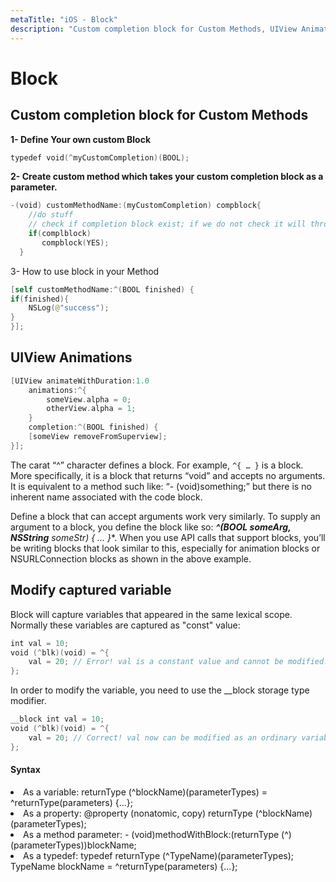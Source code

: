 ```yaml
---
metaTitle: "iOS - Block"
description: "Custom completion block for Custom Methods, UIView Animations, Modify captured variable"
---
```


# Block




## Custom completion block for Custom Methods


**1- Define Your own custom Block**

```swift
typedef void(^myCustomCompletion)(BOOL);

```

**2- Create custom method which takes your custom completion block as a parameter.**

```swift
-(void) customMethodName:(myCustomCompletion) compblock{
    //do stuff
    // check if completion block exist; if we do not check it will throw an exception
    if(complblock)
       compblock(YES);
  }

```

3- How to use block in your Method

```swift
[self customMethodName:^(BOOL finished) {
if(finished){
    NSLog(@"success");
}
}];

```



## UIView Animations


```swift
[UIView animateWithDuration:1.0
    animations:^{
        someView.alpha = 0;
        otherView.alpha = 1;
    }
    completion:^(BOOL finished) {
    [someView removeFromSuperview];
}];

```

The carat “^” character defines a block. For example, `^{ … }` is a block. More specifically, it is a block that returns “void” and accepts no arguments. It is equivalent to a method such like: “- (void)something;” but there is no inherent name associated with the code block.

Define a block that can accept arguments work very similarly. To supply an argument to a block, you define the block like so: **<em>^(BOOL someArg, NSString** someStr) { … }</em>*. When you use API calls that support blocks, you’ll be writing blocks that look similar to this, especially for animation blocks or NSURLConnection blocks as shown in the above example.



## Modify captured variable


Block will capture variables that appeared in the same lexical scope. Normally these variables are captured as "const" value:

```swift
int val = 10;
void (^blk)(void) = ^{
    val = 20; // Error! val is a constant value and cannot be modified!
};

```

In order to modify the variable, you need to use the __block storage type modifier.

```swift
__block int val = 10;
void (^blk)(void) = ^{
    val = 20; // Correct! val now can be modified as an ordinary variable.
};

```



#### Syntax


<li>
As a variable:
returnType (^blockName)(parameterTypes) = ^returnType(parameters) {...};
</li>
<li>
As a property:
@property (nonatomic, copy) returnType (^blockName)(parameterTypes);
</li>
<li>
As a method parameter:
- (void)methodWithBlock:(returnType (^)(parameterTypes))blockName;
</li>
<li>
As a typedef:
typedef returnType (^TypeName)(parameterTypes);
TypeName blockName = ^returnType(parameters) {...};
</li>

